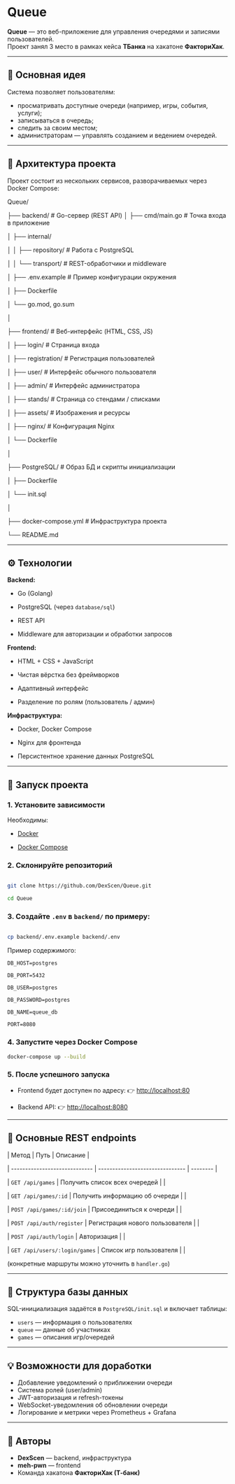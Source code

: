 
# Queue

**Queue** — это веб-приложение для управления очередями и записями пользователей.  
Проект занял 3 место в рамках кейса **ТБанка** на хакатоне **ФакториХак**.

---

## 🚀 Основная идея

Система позволяет пользователям:
- просматривать доступные очереди (например, игры, события, услуги);
- записываться в очередь;
- следить за своим местом;
- администраторам — управлять созданием и ведением очередей.

---

## 🧩 Архитектура проекта

Проект состоит из нескольких сервисов, разворачиваемых через Docker Compose:


Queue/

├── backend/            # Go-сервер (REST API)
│   ├── cmd/main.go     # Точка входа в приложение

│   ├── internal/

│   │   ├── repository/ # Работа с PostgreSQL

│   │   └── transport/  # REST-обработчики и middleware

│   ├── .env.example    # Пример конфигурации окружения

│   ├── Dockerfile

│   └── go.mod, go.sum

│

├── frontend/           # Веб-интерфейс (HTML, CSS, JS)

│   ├── login/          # Страница входа

│   ├── registration/   # Регистрация пользователей

│   ├── user/           # Интерфейс обычного пользователя

│   ├── admin/          # Интерфейс администратора

│   ├── stands/         # Страница со стендами / списками

│   ├── assets/         # Изображения и ресурсы

│   ├── nginx/          # Конфигурация Nginx

│   └── Dockerfile

│

├── PostgreSQL/         # Образ БД и скрипты инициализации

│   ├── Dockerfile

│   └── init.sql

│

├── docker-compose.yml  # Инфраструктура проекта

└── README.md

---

## ⚙️ Технологии

**Backend:**

- Go (Golang)

- PostgreSQL (через `database/sql`)

- REST API

- Middleware для авторизации и обработки запросов

**Frontend:**

- HTML + CSS + JavaScript

- Чистая вёрстка без фреймворков

- Адаптивный интерфейс

- Разделение по ролям (пользователь / админ)

**Инфраструктура:**
- Docker, Docker Compose

- Nginx для фронтенда

- Персистентное хранение данных PostgreSQL

---

## 🐳 Запуск проекта

### 1. Установите зависимости

Необходимы:

- [Docker](https://docs.docker.com/get-docker/)

- [Docker Compose](https://docs.docker.com/compose/)

### 2. Склонируйте репозиторий

```bash

git clone https://github.com/DexScen/Queue.git

cd Queue
```

### 3. Создайте `.env` в `backend/` по примеру:

```bash

cp backend/.env.example backend/.env

```

Пример содержимого:

```
DB_HOST=postgres

DB_PORT=5432

DB_USER=postgres

DB_PASSWORD=postgres

DB_NAME=queue_db

PORT=8080
```

### 4. Запустите через Docker Compose

```bash
docker-compose up --build
```

### 5. После успешного запуска

* Frontend будет доступен по адресу:
  👉 [http://localhost:80](http://localhost:80)
  
* Backend API:
  👉 [http://localhost:8080](http://localhost:8080)

---

## 🔗 Основные REST endpoints

| Метод                         | Путь                            | Описание |

| ----------------------------- | ------------------------------- | -------- |

| `GET /api/games`              | Получить список всех очередей   |          |

| `GET /api/games/:id`          | Получить информацию об очереди  |          |

| `POST /api/games/:id/join`    | Присоединиться к очереди        |          |

| `POST /api/auth/register`     | Регистрация нового пользователя |          |

| `POST /api/auth/login`        | Авторизация                     |          |

| `GET /api/users/:login/games` | Список игр пользователя         |          |

(конкретные маршруты можно уточнить в `handler.go`)

---

## 🧱 Структура базы данных

SQL-инициализация задаётся в `PostgreSQL/init.sql` и включает таблицы:

* `users` — информация о пользователях
* `queue` — данные об участниках
* `games` — описания игр/очередей

---

## 💡 Возможности для доработки

* Добавление уведомлений о приближении очереди
* Система ролей (user/admin)
* JWT-авторизация и refresh-токены
* WebSocket-уведомления об обновлении очереди
* Логирование и метрики через Prometheus + Grafana

---

## 👥 Авторы

* **DexScen** — backend, инфраструктура
* **meh-pwn** — frontend
* Команда хакатона **ФакториХак (Т-банк)**
```
